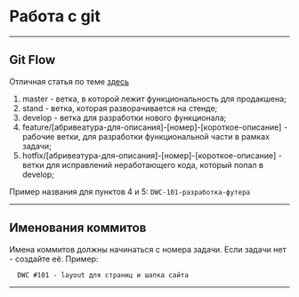# Работа с git

---

## Git Flow

Отличная статья по теме [здесь](https://habr.com/ru/post/106912/)

1. master - ветка, в которой лежит функциональность для продакшена;
2. stand - ветка, которая разворачивается на стенде;
3. develop - ветка для разработки нового функционала;
4. feature/[абривеатура-для-описания]-[номер]-[короткое-описание] - рабочие ветки, для разработки функциональной части в рамках задачи;
5. hotfix/[абривеатура-для-описания]-[номер]-[короткое-описание] - ветки для исправлений неработающего кода, который попал в
   develop;

Пример названия для пунктов 4 и 5: `DWC-101-разработка-футера`

---

## Именования коммитов

Имена коммитов должны начинаться с номера задачи. Если задачи нет - создайте её. Пример:

```
  DWC #101 - layout для страниц и шапка сайта
```

---
